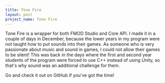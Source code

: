 ```yaml
---
title: Tone Fire
layout: post
project_name: Tone Fire
---
```


Tone Fire is a wrapper for both FMOD Studio and Core API. I made it in a couple of days in December, because the lower years in my program were not taught how to put sounds into their games. As someone who is very passionate about music and sound in games, I could not allow their games to be silent! This was back in the days where the first and second year students of the program were forced to use C++ instead of using Unity, so that's why sound was an additional challenge for them.

Go and check it out on GitHub if you've got the time!